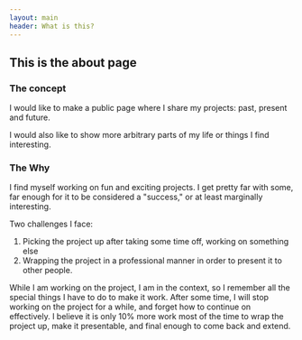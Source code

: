```yaml
---
layout: main
header: What is this?
---
```

## This is the about page
### The concept
I would like to make a public page where I share my projects: past, present and future.

I would also like to show more arbitrary parts of my life or things I find interesting.

### The Why
I find myself working on fun and exciting projects. I get pretty far with some, far enough for it to be considered a "success," or at least marginally interesting.

Two challenges I face:
1. Picking the project up after taking some time off, working on something else
2. Wrapping the project in a professional manner in order to present it to other people.

While I am working on the project, I am in the context, so I remember all the special things I have to do to make it work. After some time, I will stop working on the project for a while, and forget how to continue on effectively. I believe it is only 10% more work most of the time to wrap the project up, make it presentable, and final enough to come back and extend.